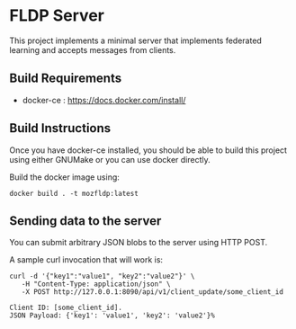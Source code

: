 # FLDP Server

This project implements a minimal server that implements federated
learning and accepts messages from clients.



## Build Requirements

* docker-ce : https://docs.docker.com/install/


## Build Instructions

Once you have docker-ce installed, you should be able to build this
project using either GNUMake or you can use docker directly.


Build the docker image using:
```
docker build . -t mozfldp:latest
```




## Sending data to the server


You can submit arbitrary JSON blobs to the server using HTTP POST.

A sample curl invocation that will work is:

```
curl -d '{"key1":"value1", "key2":"value2"}' \
   -H "Content-Type: application/json" \
   -X POST http://127.0.0.1:8090/api/v1/client_update/some_client_id

Client ID: [some_client_id].
JSON Payload: {'key1': 'value1', 'key2': 'value2'}%
```

